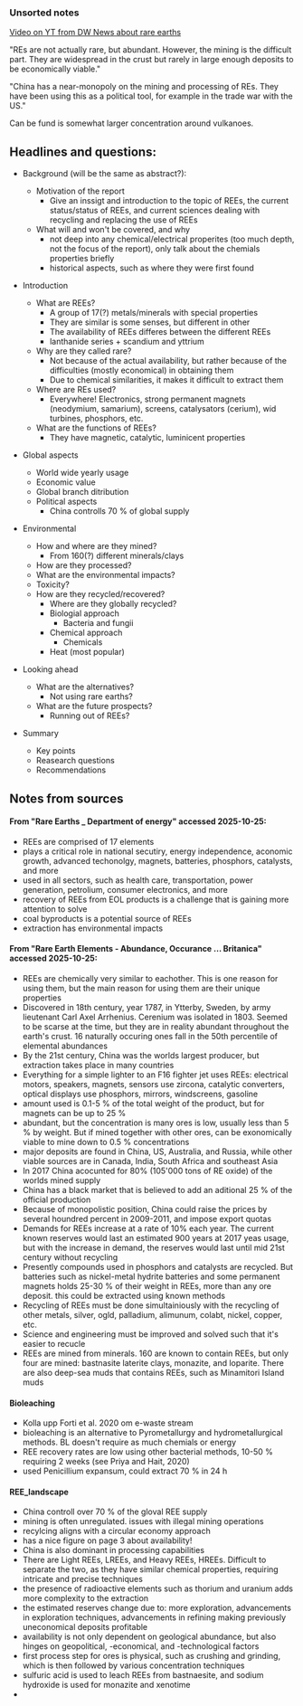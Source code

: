### Unsorted notes

[Video on YT from DW News about rare earths](https://www.youtube.com/watch?v=cL4YXCKrJJ4)

"REs are not actually rare, but abundant. However, the mining is the difficult part. They are widespread in the crust but rarely in large enough deposits to be economically viable."

"China has a near-monopoly on the mining and processing of REs. They have been using this as a political tool, for example in the trade war with the US."

Can be fund is somewhat larger concentration around vulkanoes.

## Headlines and questions:

- Background (will be the same as abstract?):
    - Motivation of the report
        - Give an inssigt and introduction to the topic of REEs, the current status/status of REEs, and current sciences dealing with recycling and replacing the use of REEs
    - What will and won't be covered, and why
        - not deep into any chemical/electrical properites (too much depth, not the focus of the report), only talk about the chemials properties briefly
        - historical aspects, such as where they were first found

- Introduction
    - What are REEs?
        - A group of 17(?) metals/minerals with special properties
        - They are similar is some senses, but different in other
        - The availability of REEs differes between the different REEs
        - lanthanide series + scandium and yttrium
    - Why are they called rare?
        - Not because of the actual availability, but rather because of the difficulties (mostly economical) in obtaining them
        - Due to chemical similarities, it makes it difficult to extract them
    - Where are REs used?
        - Everywhere! Electronics, strong permanent magnets (neodymium, samarium), screens, catalysators (cerium), wid turbines, phosphors, etc.
    - What are the functions of REEs?
        - They have magnetic, catalytic, luminicent properties

- Global aspects
    - World wide yearly usage
    - Economic value
    - Global branch ditribution
    - Political aspects
        - China controlls 70 % of global supply

- Environmental
    - How and where are they mined?
        - From 160(?) different minerals/clays
    - How are they processed?
    - What are the environmental impacts?
    - Toxicity?
    - How are they recycled/recovered?
        - Where are they globally recycled?
        - Biologial approach
            - Bacteria and fungii
        - Chemical approach
            - Chemicals
        - Heat (most popular)

- Looking ahead
    - What are the alternatives?
        - Not using rare earths?
    - What are the future prospects?
        - Running out of REEs?

- Summary
    - Key points
    - Reasearch questions
    - Recommendations

## Notes from sources

#### From "Rare Earths _ Department of energy" accessed 2025-10-25:
- REEs are comprised of 17 elements
- plays a critical role in national secutiry, energy independence, aconomic growth, advanced techonolgy, magnets, batteries, phosphors, catalysts, and more
- used in all sectors, such as health care, transportation, power generation, petrolium, consumer electronics, and more
- recovery of REEs from EOL products is a challenge that is gaining more attention to solve
- coal byproducts is a potential source of REEs
- extraction has environmental impacts

#### From "Rare Earth Elements - Abundance, Occurance ... Britanica" accessed 2025-10-25:
- REEs are chemically very similar to eachother. This is one reason for using them, but the main reason for using them are their unique properties
- Discovered in 18th century, year 1787, in Ytterby, Sweden, by army lieutenant Carl Axel Arrhenius. Cerenium was isolated in 1803. Seemed to be scarse at the time, but they are in reality abundant throughout the earth's crust. 16 naturally occuring ones fall in the 50th percentile of elemental abundances
- By the 21st century, China was the worlds largest producer, but extraction takes place in many countries
- Everything for a simple lighter to an F16 fighter jet uses REEs: electrical motors, speakers, magnets, sensors use zircona, catalytic converters, optical displays use phosphors, mirrors, windscreens, gasoline
- amount used is 0.1-5 % of the total weight of the product, but for magnets can be up to 25 %
- abundant, but the concentration is many ores is low, usually less than 5 % by weight. But if mined together with other ores, can be exonomically viable to mine down to 0.5 % concentrations
- major deposits are found in China, US, Australia, and Russia, while other viable sources are in Canada, India, South Africa and southeast Asia
- In 2017 China acocunted for 80% (105'000 tons of RE oxide) of the worlds mined supply
- China has a black market that is believed to add an aditional 25 % of the official production
- Because of monopolistic position, China could raise the prices by several houndred percent in 2009-2011, and impose export quotas
- Demands for REEs increase at a rate of 10% each year. The current known reserves would last an estimated 900 years at 2017 yeas usage, but with the increase in demand, the reserves would last until mid 21st century without recycling
- Presently compounds used in phosphors and catalysts are recycled. But batteries such as nickel-metal hydrite batteries and some permanent magnets holds 25-30 % of their weight in REEs, more than any ore deposit. this could be extracted using known methods
- Recycling of REEs must be done simultainiously with the recycling of other metals, silver, ogld, palladium, alimunum, colabt, nickel, copper, etc.
- Science and engineering must be improved and solved such that it's easier to recucle
- REEs are mined from minerals. 160 are known to contain REEs, but only four are mined: bastnasite laterite clays, monazite, and loparite. There are also deep-sea muds that contains REEs, such as Minamitori Island muds

#### Bioleaching
- Kolla upp Forti et al. 2020 om e-waste stream
- bioleaching is an alternative to Pyrometallurgy and hydrometallurgical methods. BL doesn't require as much chemials or energy
- REE recovery rates are low using other bacterial methods, 10-50 % requiring 2 weeks (see Priya and Hait, 2020)
- used Penicillium expansum, could extract 70 % in 24 h

#### REE_landscape
- China controll over 70 % of the gloval REE supply
- mining is often unregulated. issues with illegal mining operations
- recylcing aligns with a circular economy approach
- has a nice figure on page 3 about availability!
- China is also dominant in processing capabilities
- There are Light REEs, LREEs, and Heavy REEs, HREEs. Difficult to separate the two, as they have similar chemical properties, requiring intricate and precise techniques
- the presence of radioactive elements such as thorium and uranium adds more complexity to the extraction
- the estimated reserves change due to: more exploration, advancements in exploration techniques, advancements in refining making previously uneconomical deposits profitable
- availability is not only dependent on geological abundance, but also hinges on geopolitical, -economical, and -technological factors
- first process step for ores is physical, such as crushing and grinding, which is then followed by various concentration techniques
- sulfuric acid is used to leach REEs from bastnaesite, and sodium hydroxide is used for monazite and xenotime
- 
